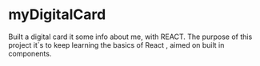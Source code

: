 # myDigitalCard
Built a digital card it some info about me, with REACT. The purpose of this project it´s to keep learning the basics of React , aimed on built in components. 
